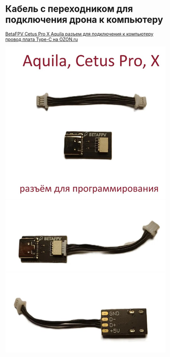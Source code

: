 # Кабель с переходником для подключения дрона к компьютеру
[BetaFPV Cetus Pro X Aquila разъем для подключения к компьютеру провод плата Type-C на OZON.ru](https://www.ozon.ru/product/betafpv-cetus-pro-x-aquila-razem-dlya-podklyucheniya-k-kompyuteru-provod-plata-type-c-1627549951/)

![](Cable1.jpg)
![](Cable2.jpg)
![](Cable3.jpg)